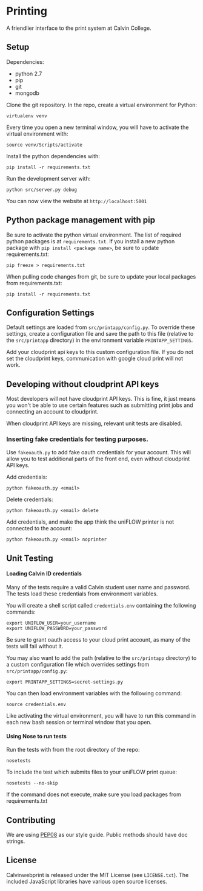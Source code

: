 # Printing

A friendlier interface to the print system at Calvin College.

## Setup

Dependencies:

* python 2.7
* pip
* git
* mongodb

Clone the git repository. In the repo, create a virtual environment for Python:

    virtualenv venv

Every time you open a new terminal window, you will have to activate the virtual environment with:

    source venv/Scripts/activate

Install the python dependencies with:

    pip install -r requirements.txt

Run the development server with:

    python src/server.py debug

You can now view the website at `http://localhost:5001`

## Python package management with pip

Be sure to activate the python virtual environment. The list of required python packages is at `requirements.txt`. If you install a new python package with ``pip install <package name>``, be sure to update requirements.txt:

    pip freeze > requirements.txt

When pulling code changes from git, be sure to update your local packages from requirements.txt:

    pip install -r requirements.txt

## Configuration Settings

Default settings are loaded from `src/printapp/config.py`. To override these settings, create a configuration file and save the path to this file (relative to the `src/printapp` directory) in the environment variable `PRINTAPP_SETTINGS`.

Add your cloudprint api keys to this custom configuration file. If you do not set the cloudprint keys, communication with google cloud print will not work.

## Developing without cloudprint API keys

Most developers will not have cloudprint API keys. This is fine, it just means you won't be able to use certain features such as submitting print jobs and connecting an account to cloudprint.

When cloudprint API keys are missing, relevant unit tests are disabled.

### Inserting fake credentials for testing purposes.
Use `fakeoauth.py` to add fake oauth credentials for your account. This will allow you to test additional parts of the front end, even without cloudprint API keys.

Add credentials:

    python fakeoauth.py <email>

Delete credentials:

    python fakeoauth.py <email> delete

Add credentials, and make the app think the uniFLOW printer is not connected to the account:

    python fakeoauth.py <email> noprinter

## Unit Testing

#### Loading Calvin ID credentials

Many of the tests require a valid Calvin student user name and password.
The tests load these credentials from environment variables.

You will create a shell script called `credentials.env` containing the following commands:

    export UNIFLOW_USER=your_username
    export UNIFLOW_PASSWORD=your_password

Be sure to grant oauth access to your cloud print account, as many of the tests will fail without it.

You may also want to add the path (relative to the `src/printapp` directory) to a custom configuration file which overrides settings from `src/printapp/config.py`:

    export PRINTAPP_SETTINGS=secret-settings.py

You can then load environment variables with the following command:

    source credentials.env

Like activating the virtual environment, you will have to run this command in each new bash session or terminal window that you open.

#### Using Nose to run tests
    
Run the tests with from the root directory of the repo:

    nosetests

To include the test which submits files to your uniFLOW print queue:

    nosetests --no-skip

If the command does not execute, make sure you load packages from requirements.txt

## Contributing

We are using [PEP08](http://legacy.python.org/dev/peps/pep-0008/) as our style guide. Public methods should have doc strings.

## License

Calvinwebprint is released under the MIT License (see `LICENSE.txt`). The included JavaScript libraries have various open source licenses.
